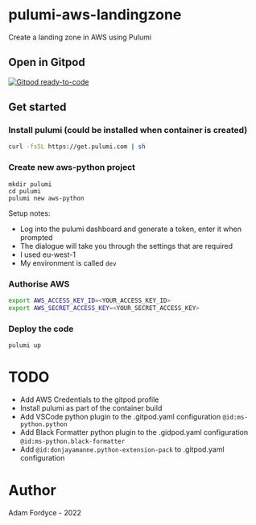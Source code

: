 # pulumi-aws-landingzone
Create a landing zone in AWS using Pulumi

## Open in Gitpod

[![Gitpod ready-to-code](https://img.shields.io/badge/Gitpod-ready--to--code-blue?logo=gitpod)](https://gitpod.io/#https://github.com/fordyceadam/pulumi-aws-landingzone)

## Get started

### Install pulumi (could be installed when container is created)
```bash
curl -fsSL https://get.pulumi.com | sh
```

### Create new aws-python project
```
mkdir pulumi
cd pulumi
pulumi new aws-python
```
Setup notes:
 - Log into the pulumi dashboard and generate a token, enter it when prompted
 - The dialogue will take you through the settings that are required
 - I used eu-west-1
 - My environment is called `dev`

### Authorise AWS
```bash
export AWS_ACCESS_KEY_ID=<YOUR_ACCESS_KEY_ID>
export AWS_SECRET_ACCESS_KEY=<YOUR_SECRET_ACCESS_KEY>
```

### Deploy the code
```
pulumi up
```

# TODO

- Add AWS Credentials to the gitpod profile
- Install pulumi as part of the container build
- Add VSCode python plugin to the .gitpod.yaml configuration `@id:ms-python.python`
- Add Black Formatter python plugin to the .gidpod.yaml configuration `@id:ms-python.black-formatter`
- Add `@id:donjayamanne.python-extension-pack` to .gitpod.yaml configuration

# Author

Adam Fordyce - 2022